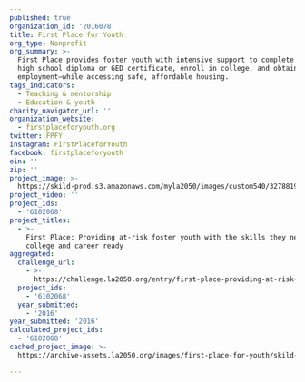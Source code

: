 ```yaml
---
published: true
organization_id: '2016078'
title: First Place for Youth
org_type: Nonprofit
org_summary: >-
  First Place provides foster youth with intensive support to complete their
  high school diploma or GED certificate, enroll in college, and obtain
  employment—while accessing safe, affordable housing.
tags_indicators:
  - Teaching & mentorship
  - Education & youth
charity_navigator_url: ''
organization_website:
  - firstplaceforyouth.org
twitter: FPFY
instagram: FirstPlaceforYouth
facebook: firstplaceforyouth
ein: ''
zip: ''
project_image: >-
  https://skild-prod.s3.amazonaws.com/myla2050/images/custom540/3278819955741-team89.jpg
project_video: ''
project_ids:
  - '6102068'
project_titles:
  - >-
    First Place: Providing at-risk foster youth with the skills they need to be
    college and career ready
aggregated:
  challenge_url:
    - >-
      https://challenge.la2050.org/entry/first-place-providing-at-risk-foster-youth-with-the-skills-they-need-to-be-college-and-career-ready
  project_ids:
    - '6102068'
  year_submitted:
    - '2016'
year_submitted: '2016'
calculated_project_ids:
  - '6102068'
cached_project_image: >-
  https://archive-assets.la2050.org/images/first-place-for-youth/skild-prod.s3.amazonaws.com/myla2050/images/custom540/3278819955741-team89.jpg

---
```

